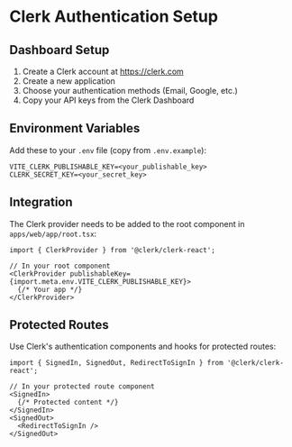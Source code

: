 # Clerk Authentication Setup

## Dashboard Setup

1. Create a Clerk account at https://clerk.com
2. Create a new application
3. Choose your authentication methods (Email, Google, etc.)
4. Copy your API keys from the Clerk Dashboard

## Environment Variables

Add these to your `.env` file (copy from `.env.example`):

```env
VITE_CLERK_PUBLISHABLE_KEY=<your_publishable_key>
CLERK_SECRET_KEY=<your_secret_key>
```

## Integration

The Clerk provider needs to be added to the root component in `apps/web/app/root.tsx`:

```tsx
import { ClerkProvider } from '@clerk/clerk-react';

// In your root component
<ClerkProvider publishableKey={import.meta.env.VITE_CLERK_PUBLISHABLE_KEY}>
  {/* Your app */}
</ClerkProvider>
```

## Protected Routes

Use Clerk's authentication components and hooks for protected routes:

```tsx
import { SignedIn, SignedOut, RedirectToSignIn } from '@clerk/clerk-react';

// In your protected route component
<SignedIn>
  {/* Protected content */}
</SignedIn>
<SignedOut>
  <RedirectToSignIn />
</SignedOut>
```